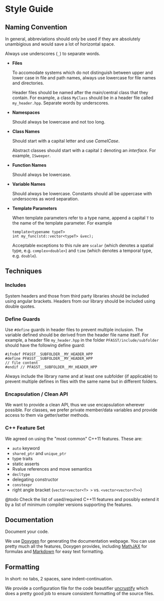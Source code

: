 # Style Guide

## Naming Convention

In general, abbreviations should only be used if they are absolutely
unambigious and would save a lot of horizontal space.

Always use underscores (`_`) to separate words.

* __Files__

  To accomodate systems which do not distinguish between upper and
  lower case in file and path names, always use lowercase for file
  names and directories.

  Header files should be named after the main/central class that they
  contain.  For example, a class `MyClass` should be in a header file
  called `my_header.hpp`.  Separate words by underscores.

* __Namespaces__

  Should always be lowercase and not too long.

* __Class Names__

  Should start with a capital letter and use _CamelCase_.

  Abstract classes should start with a capital `I` denoting an
  _interface_.  For example, `ISweeper`.

* __Function Names__

  Should always be lowercase.

* __Variable Names__

  Should always be lowercase.  Constants should all be uppercase with
  undersocres as word separation.

* __Template Parameters__

  When template parameters refer to a type name, append a capital `T`
  to the name of the template parameter.  For example
  ~~~{.cpp}
  template<typename typeT>
  int my_func(std::vector<typeT> &vec);
  ~~~

  Acceptable exceptions to this rule are `scalar` (which denotes a
  spatial type, e.g. `complex<double>`) and `time` (which denotes a
  temporal type, e.g. `double`).


## Techniques

### Includes

System headers and those from third party libraries should be included
using angular brackets.  Headers from our library should be included
using double quotes.

### Define Guards

Use `#define` guards in header files to prevent multiple inclusion.
The variable defined should be derived from the header file name
itself.  For example, a header file `my_header.hpp` in the folder
`PFASST/include/subfolder` should have the following define guard:

~~~{.cpp}
#ifndef PFASST__SUBFOLDER__MY_HEADER_HPP
#define PFASST__SUBFOLDER__MY_HEADER_HPP
// file content
#endif // PFASST__SUBFOLDER__MY_HEADER_HPP
~~~

Always include the library name and at least one subfolder (if
applicable) to prevent multiple defines in files with the same name
but in different folders.

### Encapsulation / Clean API

We want to provide a clean API, thus we use encapsulation wherever
possible.  For classes, we prefer private member/data variables and
provide access to them via getter/setter methods.

### C++ Feature Set

We agreed on using the "most common" C++11 features.  These are:

* `auto` keyword
* `shared_ptr` and `unique_ptr`
* type traits
* static asserts
* Rvalue references and move semantics
* `decltype`
* delegating constructor
* `constexpr`
* right angle bracket (`vector<vector<T> >` vs. `<vector<vector<T>>`)

@todo Check the list of used/required C++11 features and possibly extend it by a list of minimum
  compiler versions supporting the features.


## Documentation

Document your code.

We use [Doxygen] for generating the documentation webpage.  You can
use pretty much all the features, Doxygen provides, including
[MathJAX] for formulas and [Markdown] for easy text formatting.

## Formatting

In short: no tabs, 2 spaces, sane indent-continuation.

We provide a configuration file for the code beautifier [uncrustify]
which does a pretty good job to ensure consistent formatting of the
source files.


[Doxygen]: http://www.stack.nl/~dimitri/doxygen/index.html
[MathJAX]: http://www.stack.nl/~dimitri/doxygen/manual/formulas.html
[Markdown]: http://www.stack.nl/~dimitri/doxygen/manual/markdown.html
[uncrustify]: http://uncrustify.sourceforge.net/
